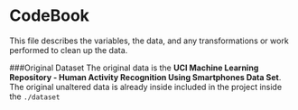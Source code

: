 # CodeBook
This file describes the variables, the data, and any transformations or work performed to clean up the data.

###Original Dataset
The original data is the **UCI Machine Learning Repository - Human Activity Recognition Using Smartphones Data Set**.
The original unaltered data is already inside included in the project inside the ```./dataset```
